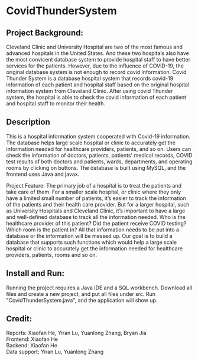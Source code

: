 # CovidThunderSystem

Project Background: 
--------------------
Cleveland Clinic and University Hospital are two of the most famous and advanced hospitals in
the United States. And these two hospitals also have the most convicent database system to
provide hospital staff to have better services for the patients. However, due to the influence of
COVID-19, the original database system is not enough to record covid information. Covid
Thunder System is a database hospital system that records covid-19 information of each patient
and hospital staff based on the original hospital information system from Cleveland Clinic. After
using covid Thunder system, the hospital is able to check the covid information of each patient
and hospital staff to monitor their health.

Description
-----------
This is a hospital information system cooperated with Covid-19 information. The database helps large scale hospital or clinic to accurately get the information needed for healthcare providers, patients, and so on. 
Users can check the information of doctors, patients, patients' medical records, COVID test results of both doctors and patients, wards, departments, and operating rooms by clicking on buttons. 
The database is built using MySQL, and the frontend uses Java and javax. 

Project Feature: 
The primary job of a hospital is to treat the patients and take care of them. For a smaller scale
hospital, or clinic where they only have a limited small number of patients, it’s easier to track the
information of the patients and their health care provider. But for a larger hospital, such as
University Hospitals and Cleveland Clinic, it’s important to have a large and well-defined
database to track all the information needed. Who is the healthcare provider of this patient? Did
the patient receive COVID testing? Which room is the patient in? All that information needs to
be put into a database or the information will be messed up.
Our goal is to build a database that supports such functions which would help a large scale
hospital or clinic to accurately get the information needed for healthcare providers, patients,
rooms and so on.

Install and Run: 
------------------
Running the project requires a Java IDE and a SQL workbench. Download all files and create a new project, and put all files under src. Run "CovidThunderSystem.java", and the application will show up. 

Credit: 
-------
Reports: Xiaofan He, Yiran Lu, Yuanlong Zhang, Bryan Jia  
Frontend: Xiaofan He  
Backend: Xiaofan He  
Data support: Yiran Lu, Yuanlong Zhang
